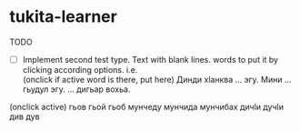 # tukita-learner

TODO  
- [ ] Implement second test type. Text with blank lines. words to put it by clicking according options.
i.e.  
(onclick if active word is there, put here)
Динди хlанква ... эгу. Мини ... гьудул эгу. ... дигьар вохьа.

(onclick active)
гьов гьой гьоб мунчеду мунчида мунчибах дичlи дучlи див дув
